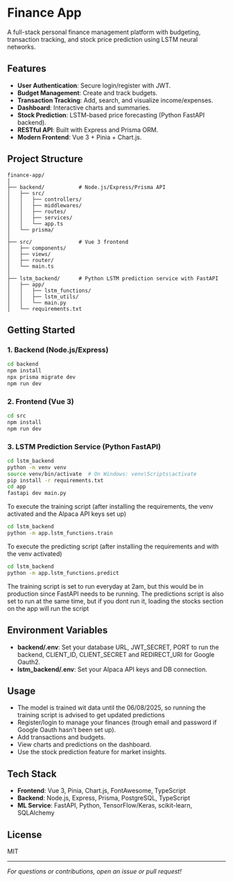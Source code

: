 # Finance App

A full-stack personal finance management platform with budgeting, transaction tracking, and stock price prediction using LSTM neural networks.

## Features

- **User Authentication**: Secure login/register with JWT.
- **Budget Management**: Create and track budgets.
- **Transaction Tracking**: Add, search, and visualize income/expenses.
- **Dashboard**: Interactive charts and summaries.
- **Stock Prediction**: LSTM-based price forecasting (Python FastAPI backend).
- **RESTful API**: Built with Express and Prisma ORM.
- **Modern Frontend**: Vue 3 + Pinia + Chart.js.

## Project Structure

```
finance-app/
│
├── backend/           # Node.js/Express/Prisma API
│   ├── src/
│   │   ├── controllers/
│   │   ├── middlewares/
│   │   ├── routes/
│   │   ├── services/
│   │   └── app.ts
│   └── prisma/
│
├── src/               # Vue 3 frontend
│   ├── components/
│   ├── views/
│   ├── router/
│   └── main.ts
│
├── lstm_backend/      # Python LSTM prediction service with FastAPI
│   ├── app/
│   │   ├── lstm_functions/
│   │   ├── lstm_utils/
│   │   └── main.py
│   └── requirements.txt
```

## Getting Started

### 1. Backend (Node.js/Express)

```bash
cd backend
npm install
npx prisma migrate dev
npm run dev
```

### 2. Frontend (Vue 3)

```bash
cd src
npm install
npm run dev
```

### 3. LSTM Prediction Service (Python FastAPI)

```bash
cd lstm_backend
python -m venv venv
source venv/bin/activate  # On Windows: venv\Scripts\activate
pip install -r requirements.txt
cd app
fastapi dev main.py
```
To execute the training script (after installing the requirements, the venv activated and the Alpaca API keys set up)  

```bash
cd lstm_backend
python -m app.lstm_functions.train
```
To execute the predicting script (after installing the requirements and with the venv activated)  

```bash
cd lstm_backend
python -m app.lstm_functions.predict
```
The training script is set to run everyday at 2am, but this would be in production since FastAPI needs to be running. 
The predictions script is also set to run at the same time, but if you dont run it, loading the stocks section on the app will run the script

## Environment Variables

- **backend/.env**: Set your database URL, JWT_SECRET, PORT to run the backend, CLIENT_ID, CLIENT_SECRET and REDIRECT_URI for Google Oauth2.
- **lstm_backend/.env**: Set your Alpaca API keys and DB connection.

## Usage

- The model is trained wit data until the 06/08/2025, so running the training script is advised to get updated predictions 
- Register/login to manage your finances (trough email and password if Google Oauth hasn't been set up).
- Add transactions and budgets.
- View charts and predictions on the dashboard.
- Use the stock prediction feature for market insights.

## Tech Stack

- **Frontend**: Vue 3, Pinia, Chart.js, FontAwesome, TypeScript
- **Backend**: Node.js, Express, Prisma, PostgreSQL, TypeScript
- **ML Service**: FastAPI, Python, TensorFlow/Keras, scikit-learn, SQLAlchemy

## License

MIT

---

*For questions or contributions, open an issue or pull request!*
